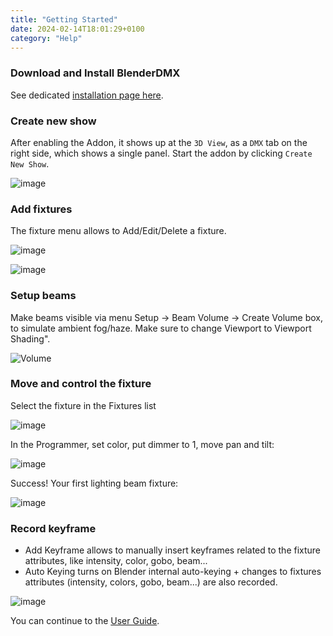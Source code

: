 ```yaml
---
title: "Getting Started"
date: 2024-02-14T18:01:29+0100
category: "Help"
---
```

### Download and Install BlenderDMX

See dedicated [installation page here](../installation).


### Create new show

After enabling the Addon, it shows up at the `3D View`, as a `DMX` tab on the
right side, which shows a single panel. Start the addon by clicking `Create New Show`.

![image](https://github.com/open-stage/blender-dmx/assets/3680926/b7b0e45f-e4f9-4f29-a55b-2ac1c5a3488b)


### Add fixtures

The fixture menu allows to Add/Edit/Delete a fixture. 

![image](https://github.com/open-stage/blender-dmx/assets/3680926/e48ae529-640a-432d-856d-947e7eb50339)

![image](../media/fixture_add.png)

### Setup beams

Make beams visible via menu Setup → Beam Volume → Create Volume box, to simulate
ambient fog/haze. Make sure to change Viewport to Viewport Shading".

![Volume](../media/volume.png)

### Move and control the fixture

Select the fixture in the Fixtures list

![image](../media/fixture_list.png)

In the Programmer, set color, put dimmer to 1, move pan and tilt:

![image](../media/fixture_programmer.png)

Success! Your first lighting beam fixture:

![image](../media/fixture_preview.png)
### Record keyframe


- Add Keyframe allows to manually insert keyframes related to the fixture attributes, like intensity, color, gobo, beam...
- Auto Keying turns on Blender internal auto-keying + changes to fixtures attributes (intensity, colors, gobo, beam...) are also recorded.

![image](https://github.com/open-stage/blender-dmx/assets/3680926/4ede8b00-1a7a-4387-8145-edf67ef25ece)

You can continue to the <a href="../setup" ><i class="fa-solid fa-circle-play"></i> User Guide</a>.
